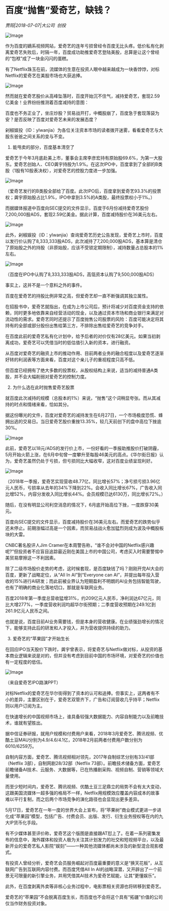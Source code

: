 # 百度“抛售”爱奇艺，缺钱？

*贾阳|2018-07-07|大公司 
                                                创投*

![Image](http://p9.pstatp.com/large/pgc-image/15309248229778f4dd422d9)

作为百度的嫡系视频网站，爱奇艺的连年亏损曾经令百度无比头疼。低价私有化剥离爱奇艺失败后，时隔一年，百度成功助推爱奇艺登陆美股，总算是让这个曾经的“包袱”成了一块金闪闪的蛋糕。

有了Netflix珠玉在前，流媒体的生意在投资人眼中越来越成为一块香饽饽，对标Netflix的爱奇艺在美股市场也大获追捧。

![Image](http://p1.pstatp.com/large/pgc-image/1530924803685fbb1c0855c)

然而就在爱奇艺股价从高峰坠落时，百度开始沉不住气，减持爱奇艺，套现2.59亿美金！业界纷纷推测着百度减持的意图：

百度也不务正业了，坐庄炒股？贸易战开打，中概股崩了，百度急于套现落袋为安？是否反映了百度对爱奇艺未来的发展态度？

剁椒娱投（ID：ylwanjia）为各位关注资本市场的读者拨开迷雾，看看爱奇艺与大股东爸爸之间关系的变与不变。

1. 能甩卖的部分，百度基本清空了

爱奇艺于今年3月底赴美上市，董事会主席李彦宏持有原始股69.6%，为第一大股东。爱奇艺创始人、CEO龚宇持股为1.9%。在这次IPO中，百度拿到了全部的B类股（1股有10股表决权），对爱奇艺的控股力度进一步加强。

![Image](http://p1.pstatp.com/large/pgc-image/1530924803841bc724ebe13)

（爱奇艺发行的B类股全部给了百度。此次IPO后，百度拿到爱奇艺93.3%的投票权；龚宇原始股占比1.9%，IPO中拿到3.5%的A类股，最终投票权小于1%。）

而据媒体报道中百度向SEC提交的文件显示，百度于6月份减持爱奇艺股份7,200,000股ADS，套现2.59亿美金。据此计算，百度减持股价在36美元左右。

![Image](http://p9.pstatp.com/large/pgc-image/1530924803698f9bae3d1e8)

此外，剁椒娱投（ID：ylwanjia）查询爱奇艺历史公告发现，爱奇艺上市时，百度以发行价认购了8,333,333股ADS，此次减持了7,200,000股ADS，基本算是清仓了原始股之外的持股（非原始股，应该不受锁定期限制），减持数量占总股本的1%左右。

![Image](http://p3.pstatp.com/large/pgc-image/1530924803834173548381d)

（百度在IPO中认购了8,333,333股ADS，高瓴资本认购了9,500,000股ADS）

事实上，这并不是一个意料之外的事件。

百度在爱奇艺的持股比例非常之高，但爱奇艺却一直不断强调其独立属性。

在招股书中，爱奇艺就指出，在成为上市公司后，预计将减少对百度资金支持的依赖，同时更多地依靠来自经营活动的现金，以及通过资本市场和商业银行来满足对流动性的需求。爱奇艺同时还提示了百度抛售公司股票的风险：百度可能决定将其持有的全部或部分股份出售给第三方，不排除出售给爱奇艺的竞争对手。

在百度此前的爱奇艺私有化计划中，给予后者的对价仅有28亿美元。如果当初剥离成功，爱奇艺可以凭借当时的低估值引入新的资本，进行融资。

从百度对爱奇艺的融资上市的推动作用、目前两者业务的融合程度以及爱奇艺逐渐好转的利润表等方面来看，百度对这个亲儿子的重视程度只高不低。

但百度已经拥有了绝大多数的投票权，从股权结构上来说，适当的减持普通A类股，并不会大幅削弱对爱奇艺的控制力度。

2. 为什么选在此时抛售爱奇艺股票

就百度此次减持的规模（总股本的1%）来说，“抛售”这个词稍显夸张。而从其减持的时点和情绪来看，恰如其分。

据这份曝光的文件，百度对爱奇艺的减持发生在6月27日，一个市场极度恐慌、蜂拥出逃的交易日。当日爱奇艺股价重挫13.35%，较几天前创下的盘中高位下挫逾30%。

![Image](http://p3.pstatp.com/large/pgc-image/15309248037459488a473a8)

此前，爱奇艺以18元/ADS的发行价上市，一份好看的一季报助推股价打破阴霾，5月开始火箭上涨，在6月中旬曾一度攀升至每股46美元的高点。《华尔街日报》认为，爱奇艺虽然仍处于亏损，但亏损同比大幅收窄，这对百度业绩呈现利好。

![Image](http://p3.pstatp.com/large/pgc-image/1530924804034bc452d67cf)

（2018年一季报，爱奇艺实现营收48.77亿，同比增长57%；净亏损亏损3.96亿元人民币，亏损率从去年的34%下降到22%。会收入同比增长67%，广告收入同比增52%，内容分发收入同比增长44%。会员规模已达6130万，同比增长72%。）

随后，在没有明显公司利空消息的情况下，6月底开始高位下挫，一度跌穿30美元。

百度向SEC提交的文件显示，百度减持股价在36美元左右。而爱奇艺的跌势似乎还未停止。前期涨幅过高是一个因素，而贸易战战火愈加猛烈则成为波及中概股板块的大雷。

CNBC著名股评人Jim Cramer在本周警告称，“谁不会对中国的Netflix感兴趣呢?”但投资者不应盲目追踪最近刚在美国上市的中国公司，考虑买入时需要警惕中美贸易摩擦这一不利因素。

除了二级市场股价走势的考虑，这时候套现，是百度缺钱了吗？刚刚开完AI大会的百度，更新了战略定位，从“All In AI”到“Everyone can AI”，并提出每年投入营收的15%进行AI研发；而此前被业界认为短期盈利不明朗的AI业务包括智能驾驶，也有了明确的商业化落地切口，那就是车联网业务。

百度2018年第一季度总营收猛增31%，约209亿元人民币，净利润达67亿元，同比大增277%，一季度营收利润均超华尔街预期；二季度营收预期在249.1亿到261.9亿元人民币之间。

也就是说，百度目前AI业务需要钱，但是本身的营收健康。在业绩强劲增长的情况下，能够支持此后的研发和人才投入，并为营收提供持续的助力。

3. 爱奇艺的“苹果园”才开始生长

在回应IPO当天股价下跌时，龚宇曾表示，将爱奇艺与Netflix做对标，从投资的基本商业逻辑来说是对的，但并没有考虑到目前中国的市场环境，对爱奇艺的价值也有一定程度的低估。

![Image](http://p3.pstatp.com/large/pgc-image/15309248041321faec1c52e)

（来自爱奇艺IPO路演PPT）

对标Netflix的爱奇艺在华尔街得到了资本的认可和追捧。但事实上，这两者有不小的差异，主要区别在于，爱奇艺双管齐下，广告和订阅营收几乎持平；Netflix则以用户订阅为主。

在快速增长的中国视频市场上，谁具备较强大数据能力、内容自制能力以及前瞻技术，谁就有望胜出。

据中信证券研报，就用户规模和付费用户来看，2018年3月爱奇艺、腾讯视频、优酷土豆MAU分别为4.9/4.6/4.1亿，2018年2月前两者付费用户数分别为6010/6259万。

自制内容方面，爱奇艺、腾讯视频相对领先，2017年自制综艺分别有33/41部（Netflix 3部），自制网剧28/32部（Netflix 73部）。前瞻技术储备方面，爱奇艺前瞻储备AI技术、云服务、大数据等，已在热播剧采购、视频自制、营销等领域大量使用。

而至少短时间内，爱奇艺、腾讯视频、优酷土豆三足鼎立的局势不会有太大变动，这跟美国流媒体一超多强的格局不一样，Netflix用规模效应覆盖内容成本的故事难以平行复制，而之后两个市场竞争的演化路径也会显现出更多差异。

5月17日，爱奇艺在一年一度的世界大会上宣布，将“苹果树”商业模式更进一步进化成“苹果园”模型，包括广告、付费会员、出版、发行、衍生业务授权等在内的九大IP货币化手段。

有不少媒体甚至评价称，爱奇艺这个版图是直接跟AT怼上了。在着一系列密集发布的信息中，海外媒体和投资人极为关注其计划发力的社交和短视频平台，以及最新开业的爱奇艺私人影院“娱刻”——一种其他流媒体都尚未涉及的新型混合观影模式。

有投资人曾经分析，爱奇艺会员服务崛起对百度最重要的意义是“换天花板”，从互联网广告到互联网内容付费。而百度凭借All In AI的战略深潜，又开辟出了一个前景无可限量的新引擎业务，并用凭借其AI技术为爱奇艺赋能，让其“更懂娱乐”。

此外，在百度剥离外卖等非核心业务过程中，电影票相关资源也将转移到爱奇艺。

爱奇艺的“苹果园”不会脱离百度生长，而百度也不会将这个具有“拓疆”价值的公司仅当作财务投资对象。

